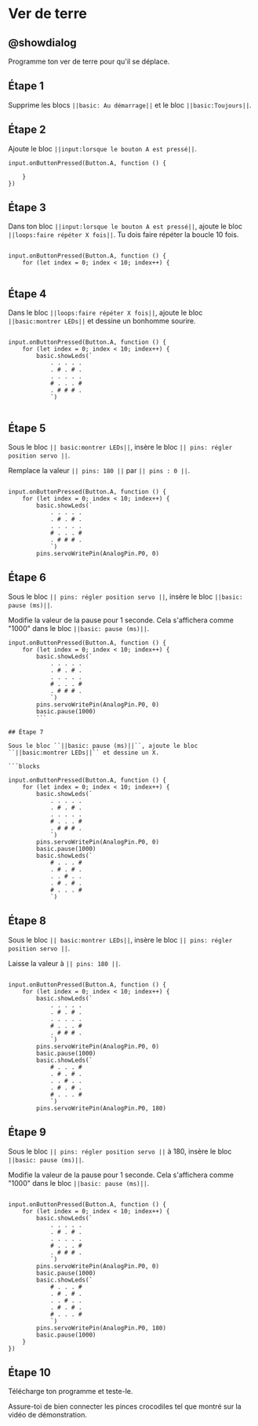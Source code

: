 # Ver de terre

## @showdialog
Programme ton ver de terre pour qu'il se déplace.

## Étape 1

Supprime les blocs ``||basic: Au démarrage||`` et le bloc ``||basic:Toujours||``.

## Étape 2

Ajoute le bloc ``||input:lorsque le bouton A est pressé||``.

```blocks
input.onButtonPressed(Button.A, function () {
    
    }
})

```

## Étape 3 

Dans ton bloc ``||input:lorsque le bouton A est pressé||``, ajoute le bloc ``||loops:faire répéter X fois||``. Tu dois faire répéter la boucle 10 fois. 

```blocks

input.onButtonPressed(Button.A, function () {
    for (let index = 0; index < 10; index++) {
        

```

## Étape 4

Dans  le bloc ``||loops:faire répéter X fois||``, ajoute le bloc ``||basic:montrer LEDs||`` et dessine un bonhomme sourire. 

```blocks

input.onButtonPressed(Button.A, function () {
    for (let index = 0; index < 10; index++) {
        basic.showLeds(`
            . . . . .
            . # . # .
            . . . . .
            # . . . #
            . # # # .
            `)


```

## Étape 5

Sous le bloc ``|| basic:montrer LEDs||``, insère le bloc ``|| pins: régler position servo ||``.

Remplace la valeur ``|| pins: 180 ||`` par ``|| pins : 0 ||``.

```blocks

input.onButtonPressed(Button.A, function () {
    for (let index = 0; index < 10; index++) {
        basic.showLeds(`
            . . . . .
            . # . # .
            . . . . .
            # . . . #
            . # # # .
            `)
        pins.servoWritePin(AnalogPin.P0, 0)

```

## Étape 6

Sous le bloc ``|| pins: régler position servo ||``, insère le bloc ``||basic: pause (ms)||``.

Modifie la valeur de la pause pour 1 seconde. Cela s'affichera comme "1000" dans le bloc ``||basic: pause (ms)||``.

```blocks
input.onButtonPressed(Button.A, function () {
    for (let index = 0; index < 10; index++) {
        basic.showLeds(`
            . . . . .
            . # . # .
            . . . . .
            # . . . #
            . # # # .
            `)
        pins.servoWritePin(AnalogPin.P0, 0)
        basic.pause(1000)
        ```

## Étape 7

Sous le bloc ``||basic: pause (ms)||``, ajoute le bloc ``||basic:montrer LEDs||`` et dessine un X. 

```blocks

input.onButtonPressed(Button.A, function () {
    for (let index = 0; index < 10; index++) {
        basic.showLeds(`
            . . . . .
            . # . # .
            . . . . .
            # . . . #
            . # # # .
            `)
        pins.servoWritePin(AnalogPin.P0, 0)
        basic.pause(1000)
        basic.showLeds(`
            # . . . #
            . # . # .
            . . # . .
            . # . # .
            # . . . #
            `)
```

## Étape 8

Sous le bloc ``|| basic:montrer LEDs||``, insère le bloc ``|| pins: régler position servo ||``.

Laisse  la valeur à ``|| pins: 180 ||``.

```blocks

input.onButtonPressed(Button.A, function () {
    for (let index = 0; index < 10; index++) {
        basic.showLeds(`
            . . . . .
            . # . # .
            . . . . .
            # . . . #
            . # # # .
            `)
        pins.servoWritePin(AnalogPin.P0, 0)
        basic.pause(1000)
        basic.showLeds(`
            # . . . #
            . # . # .
            . . # . .
            . # . # .
            # . . . #
            `)
        pins.servoWritePin(AnalogPin.P0, 180)

```

## Étape 9

Sous le bloc ``|| pins: régler position servo ||`` à 180, insère le bloc ``||basic: pause (ms)||``.

Modifie la valeur de la pause pour 1 seconde. Cela s'affichera comme "1000" dans le bloc ``||basic: pause (ms)||``.

```blocks

input.onButtonPressed(Button.A, function () {
    for (let index = 0; index < 10; index++) {
        basic.showLeds(`
            . . . . .
            . # . # .
            . . . . .
            # . . . #
            . # # # .
            `)
        pins.servoWritePin(AnalogPin.P0, 0)
        basic.pause(1000)
        basic.showLeds(`
            # . . . #
            . # . # .
            . . # . .
            . # . # .
            # . . . #
            `)
        pins.servoWritePin(AnalogPin.P0, 180)
        basic.pause(1000)
    }
})

```
## Étape 10

Télécharge ton programme et teste-le. 

Assure-toi de bien connecter les pinces crocodiles tel que montré sur la vidéo de démonstration. 
